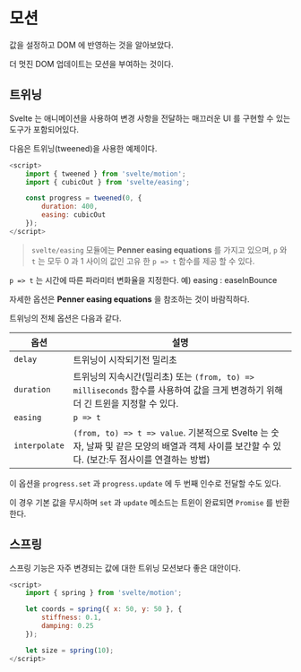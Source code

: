 # 모션

값을 설정하고 DOM 에 반영하는 것을 알아보았다.

더 멋진 DOM 업데이트는 모션을 부여하는 것이다.

## 트위닝

Svelte 는 애니메이션을 사용하여 변경 사항을 전달하는 매끄러운 UI 를 구현할 수 있는 도구가 포함되어있다.

다음은 트위닝(tweened)을 사용한 예제이다.

```javascript
<script>
    import { tweened } from 'svelte/motion';
    import { cubicOut } from 'svelte/easing';

    const progress = tweened(0, {
        duration: 400,
        easing: cubicOut
    });
</script>
```

> `svelte/easing` 모듈에는 **Penner easing equations** 를 가지고 있으며, `p` 와 `t` 는 모두 0 과 1 사이의 값인 고유 한 `p => t` 함수를 제공 할 수 있다.

`p => t` 는 시간에 따른 파라미터 변화율을 지정한다. 예) easing : easeInBounce

자세한 옵션은 **Penner easing equations** 을 참조하는 것이 바람직하다.

트위닝의 전체 옵션은 다음과 같다.

| 옵션 | 설명 |
| --- | --- |
| `delay` | 트위닝이 시작되기전 밀리초 |
| `duration` | 트위닝의 지속시간(밀리초) 또는 `(from, to) => milliseconds` 함수를 사용하여 값을 크게 변경하기 위해 더 긴 트윈을 지정할 수 있다. |
| `easing` | `p => t` |
| `interpolate` | `(from, to) => t => value`. 기본적으로 Svelte 는 숫자, 날짜 및 같은 모양의 배열과 객체 사이를 보간할 수 있다. (보간:두 점사이를 연결하는 방법) |

이 옵션을 `progress.set` 과 `progress.update` 에 두 번째 인수로 전달할 수도 있다.

이 경우 기본 값을 무시하며 `set` 과 `update` 메소드는 트윈이 완료되면 `Promise` 를 반환한다.

## 스프링

스프링 기능은 자주 변경되는 값에 대한 트위닝 모션보다 좋은 대안이다.

```javascript
<script>
    import { spring } from 'svelte/motion';

    let coords = spring({ x: 50, y: 50 }, {
        stiffness: 0.1,
        damping: 0.25
    });

    let size = spring(10);
</script>
```
